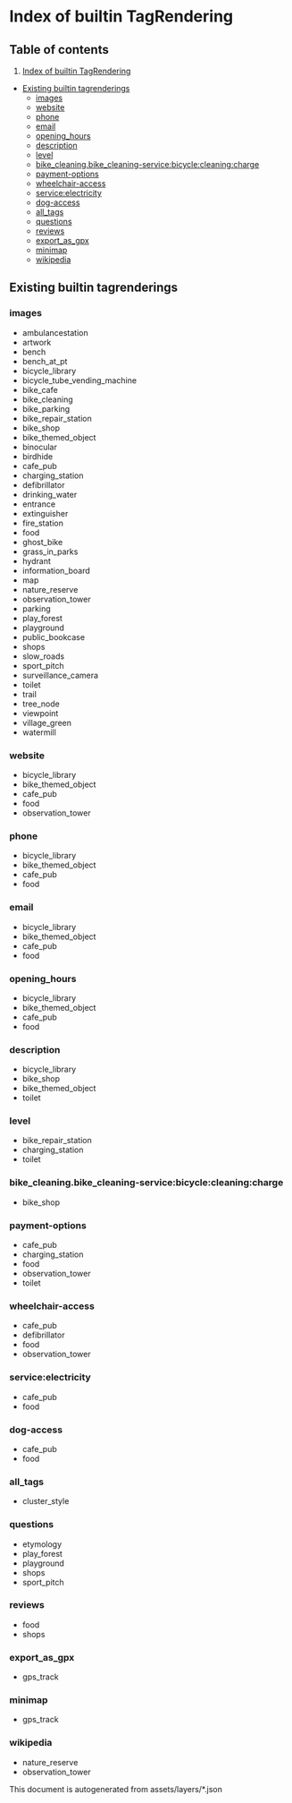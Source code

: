 Index of builtin TagRendering
===============================

## Table of contents

1. [Index of builtin TagRendering](#index-of-builtin-tagrendering)

- [Existing builtin tagrenderings](#existing-builtin-tagrenderings)
    + [images](#images)
    + [website](#website)
    + [phone](#phone)
    + [email](#email)
    + [opening_hours](#opening_hours)
    + [description](#description)
    + [level](#level)
    + [bike_cleaning.bike_cleaning-service:bicycle:cleaning:charge](#bike_cleaningbike_cleaning-service:bicycle:cleaning:charge)
    + [payment-options](#payment-options)
    + [wheelchair-access](#wheelchair-access)
    + [service:electricity](#serviceelectricity)
    + [dog-access](#dog-access)
    + [all_tags](#all_tags)
    + [questions](#questions)
    + [reviews](#reviews)
    + [export_as_gpx](#export_as_gpx)
    + [minimap](#minimap)
    + [wikipedia](#wikipedia)

Existing builtin tagrenderings
--------------------------------

### images

- ambulancestation
- artwork
- bench
- bench_at_pt
- bicycle_library
- bicycle_tube_vending_machine
- bike_cafe
- bike_cleaning
- bike_parking
- bike_repair_station
- bike_shop
- bike_themed_object
- binocular
- birdhide
- cafe_pub
- charging_station
- defibrillator
- drinking_water
- entrance
- extinguisher
- fire_station
- food
- ghost_bike
- grass_in_parks
- hydrant
- information_board
- map
- nature_reserve
- observation_tower
- parking
- play_forest
- playground
- public_bookcase
- shops
- slow_roads
- sport_pitch
- surveillance_camera
- toilet
- trail
- tree_node
- viewpoint
- village_green
- watermill

### website

- bicycle_library
- bike_themed_object
- cafe_pub
- food
- observation_tower

### phone

- bicycle_library
- bike_themed_object
- cafe_pub
- food

### email

- bicycle_library
- bike_themed_object
- cafe_pub
- food

### opening_hours

- bicycle_library
- bike_themed_object
- cafe_pub
- food

### description

- bicycle_library
- bike_shop
- bike_themed_object
- toilet

### level

- bike_repair_station
- charging_station
- toilet

### bike_cleaning.bike_cleaning-service:bicycle:cleaning:charge

- bike_shop

### payment-options

- cafe_pub
- charging_station
- food
- observation_tower
- toilet

### wheelchair-access

- cafe_pub
- defibrillator
- food
- observation_tower

### service:electricity

- cafe_pub
- food

### dog-access

- cafe_pub
- food

### all_tags

- cluster_style

### questions

- etymology
- play_forest
- playground
- shops
- sport_pitch

### reviews

- food
- shops

### export_as_gpx

- gps_track

### minimap

- gps_track

### wikipedia

- nature_reserve
- observation_tower

This document is autogenerated from assets/layers/*.json